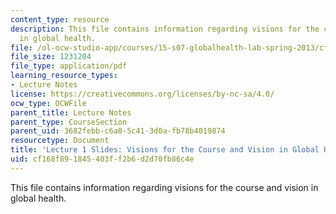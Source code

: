 ```yaml
---
content_type: resource
description: This file contains information regarding visions for the course and vision
  in global health.
file: /ol-ocw-studio-app/courses/15-s07-globalhealth-lab-spring-2013/cf168f891845403ff2b6d2d70fb86c4e_MIT15_S07S13_lec1.pdf
file_size: 1231204
file_type: application/pdf
learning_resource_types:
- Lecture Notes
license: https://creativecommons.org/licenses/by-nc-sa/4.0/
ocw_type: OCWFile
parent_title: Lecture Notes
parent_type: CourseSection
parent_uid: 3682febb-c6a8-5c41-3d0a-fb78b4019874
resourcetype: Document
title: 'Lecture 1 Slides: Visions for the Course and Vision in Global Health'
uid: cf168f89-1845-403f-f2b6-d2d70fb86c4e
---
```

This file contains information regarding visions for the course and vision in global health.